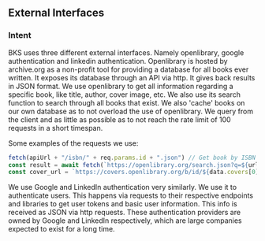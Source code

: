 ## External Interfaces

### Intent

BKS uses three different external interfaces. Namely openlibrary, google authentication and linkedin authentication. Openlibrary is hosted by archive.org as a non-profit tool for providing a database for all books ever written. It exposes its database through an API via http. It gives back results in JSON format. We use openlibrary to get all information regarding a specific book, like title, author, cover image, etc. We also use its search function to search through all books that exist. We also 'cache' books on our own database as to not overload the use of openlibrary. We query from the client and as little as possible as to not reach the rate limit of 100 requests in a short timespan.

Some examples of the requests we use:
```js 
fetch(apiUrl + "/isbn/" + req.params.id + ".json") // Get book by ISBN
const result = await fetch(`https://openlibrary.org/search.json?q=${urlTitle}&limit=10`); // Search by anything
const cover_url = `https://covers.openlibrary.org/b/id/${data.covers[0]}-M.jpg`; // Get cover image url by cover ID
```

We use Google and LinkedIn authentication very similarly. We use it to authenticate users. This happens via requests to their respective endpoints and libraries to get user tokens and basic user information. This info is received as JSON via http requests. These authentication providers are owned by Google and LinkedIn respectively, which are large companies expected to exist for a long time.
